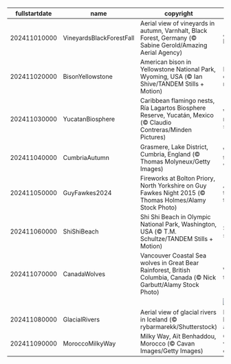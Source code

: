 |fullstartdate|name|copyright|title|image|
|--|--|--|--|--|
202411010000|VineyardsBlackForestFall|Aerial view of vineyards in autumn, Varnhalt, Black Forest, Germany (© Sabine Gerold/Amazing Aerial Agency)|A proud heritage|![](/en-GB/2024/11/202411010000VineyardsBlackForestFall.jpg)|
202411020000|BisonYellowstone|American bison in Yellowstone National Park, Wyoming, USA (© Ian Shive/TANDEM Stills + Motion)|From near extinction to national icon|![](/en-GB/2024/11/202411020000BisonYellowstone.jpg)|
202411030000|YucatanBiosphere|Caribbean flamingo nests, Ría Lagartos Biosphere Reserve, Yucatán, Mexico (© Claudio Contreras/Minden Pictures)|Where nature meets sustainability|![](/en-GB/2024/11/202411030000YucatanBiosphere.jpg)|
202411040000|CumbriaAutumn|Grasmere, Lake District, Cumbria, England (© Thomas Molyneux/Getty Images)|Worth a thousand words|![](/en-GB/2024/11/202411040000CumbriaAutumn.jpg)|
202411050000|GuyFawkes2024|Fireworks at Bolton Priory, North Yorkshire on Guy Fawkes Night 2015 (© Thomas Holmes/Alamy Stock Photo)|A tale of treason and tradition|![](/en-GB/2024/11/202411050000GuyFawkes2024.jpg)|
202411060000|ShiShiBeach|Shi Shi Beach in Olympic National Park, Washington, USA (© T.M. Schultze/TANDEM Stills + Motion)|Shades of sunset|![](/en-GB/2024/11/202411060000ShiShiBeach.jpg)|
202411070000|CanadaWolves|Vancouver Coastal Sea wolves in Great Bear Rainforest, British Columbia, Canada (© Nick Garbutt/Alamy Stock Photo)|Wolves in the wild|![](/en-GB/2024/11/202411070000CanadaWolves.jpg)|
||||![](/en-GB/2024/11/.jpg)|
202411080000|GlacialRivers|Aerial view of glacial rivers in Iceland (© rybarmarekk/Shutterstock)|From the land of fire and ice|![](/en-GB/2024/11/202411080000GlacialRivers.jpg)|
202411090000|MoroccoMilkyWay|Milky Way, Aït Benhaddou, Morocco (© Cavan Images/Getty Images)|Cosmic views over earthly hues|![](/en-GB/2024/11/202411090000MoroccoMilkyWay.jpg)|
